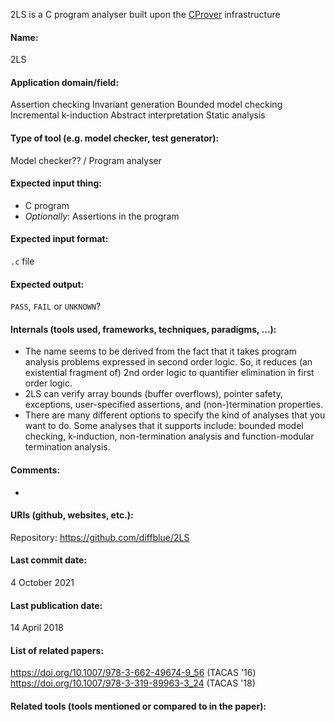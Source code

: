 2LS is a C program analyser built upon the [CProver](Frameworks/CProver.md) infrastructure

#### Name:
2LS

#### Application domain/field:
Assertion checking
Invariant generation
Bounded model checking
Incremental k-induction
Abstract interpretation
Static analysis

#### Type of tool (e.g. model checker, test generator):
Model checker?? / Program analyser

#### Expected input thing:
- C program
- *Optionally*: Assertions in the program

#### Expected input format:
`.c` file

#### Expected output:
`PASS`, `FAIL` or `UNKNOWN`?

#### Internals (tools used, frameworks, techniques, paradigms, ...):
- The name seems to be derived from the fact that it takes program analysis problems expressed in second order logic. So, it reduces (an existential fragment of) 2nd order logic to quantifier elimination in first order logic.
- 2LS can verify array bounds (buffer overflows), pointer safety, exceptions, user-specified assertions, and (non-)termination properties.
- There are many different options to specify the kind of analyses that you want to do. Some analyses that it supports include: bounded model checking, k-induction, non-termination analysis and function-modular termination analysis.

#### Comments:
-

#### URIs (github, websites, etc.):
Repository: https://github.com/diffblue/2LS

#### Last commit date:
4 October 2021

#### Last publication date:
14 April 2018

#### List of related papers:
https://doi.org/10.1007/978-3-662-49674-9_56 (TACAS '16)
https://doi.org/10.1007/978-3-319-89963-3_24 (TACAS '18)

#### Related tools (tools mentioned or compared to in the paper):